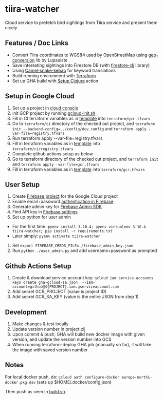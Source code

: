 # tiira-watcher
Cloud service to prefetch bird sightings from Tiira service and present them nicely

## Features / Doc Links

* Convert Tiira coordinates to WGS84 used by OpenStreetMap using [geo-conversion](https://github.com/lupapiste/geo-conversion) lib by Lupapiste
* Save interesting sightings into Firestore DB (with [firestore-clj](https://github.com/lurodrigo/firestore-clj) library)
* Using [Camel-snake-kebab](https://clj-commons.org/camel-snake-kebab/) for keyword translations
* Build running environment with [Terraform](https://www.terraform.io/)
* Set up GHA build with [Setup Clojure](https://github.com/marketplace/actions/setup-clojure) action

## Setup in Google Cloud

1. Set up a project in [cloud console](https://console.cloud.google.com/)
1. Init GCP project by running [gcloud-init.sh](gcloud-init.sh)
1. Fill in CI terraform variables as in [template](terraform/ci/registry.tfvars.template) into `terraform/gcr.tfvars`
1. Go to `terraform/ci` directory of the checked out project, and `terraform init --backend-config=../config/dev.config` and `terraform apply -var-file=registry.tfvars`
1. Run terraform apply --var-file=registry.tfvars
1. Fill in terraform variables as in [template](terraform/ci/registry.tfvars.template) into `terraform/ci/registry.tfvars`
1. Complete github actions setup as below
1. Go to terraform directory of the checked out project, and `terraform init` and `terraform apply -var-file=gcr.tfvars`
1. Fill in terraform variables as in [template](terraform/gcr.tfvars.template) into `terraform/gcr.tfvars`

## User Setup

1. Create [Firebase project](https://console.firebase.google.com/) for the Google Cloud project
1. Enable email+password [authentication in Firebase](https://console.firebase.google.com/u/0/project/<project-id>/authentication/providers)
1. Generate admin key for [Firebase Admin SDK](https://console.firebase.google.com/u/0/project/<projectid>/settings/serviceaccounts/adminsdk)
1. Find API key in [Firebase settings](https://console.firebase.google.com/u/0/project/tiira-watcher-prod/settings/general)
1. Set up python for user admin
 * For the first time: `pyenv install 3.10.4; pyenv virtualenv 3.10.4 tiira-watcher; pip install -r requirements.txt`
 * Later simply: `pyenv activate tiira-watcher`
1. Set `export FIREBASE_CREDS_FILE=./firebase_admin_key.json`
1. Run `python ./user_admin.py` and add username+password as prompted

## Github Actions Setup

1. Create & download service account key: ```gcloud iam service-accounts keys create gha-gcloud-sa.json 
   --iam-account=github@${PROJECT}.iam.gserviceaccount.com```
2. Add secret GCR_PROJECT (value is project ID)
3. Add secret GCR_SA_KEY (value is the entire JSON from step 1)

## Development

1. Make changes & test locally
2. Update version number in project.clj
3. Upon commit & push, GHA will build new docker image with given version, and update the version number into GCS
4. When running terraform-deploy GHA job (manually so far), it will take the image with saved version number

## Notes

For local docker push, do:
```gcloud auth configure-docker europe-north1-docker.pkg.dev```
(sets up $HOME/.docker/config.json)

Then push as seen in [build.sh](build.sh).

